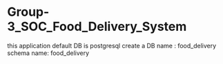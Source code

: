 # Group-3_SOC_Food_Delivery_System

this application default DB is postgresql
create a DB name : food_delivery
schema name: food_delivery

